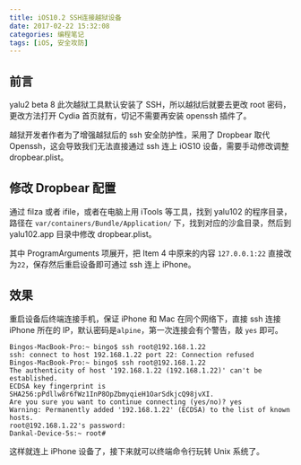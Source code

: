 ```yaml
---
title: iOS10.2 SSH连接越狱设备
date: 2017-02-22 15:32:08
categories: 编程笔记
tags: [iOS, 安全攻防]
---
```


## 前言

yalu2 beta 8 此次越狱工具默认安装了 SSH，所以越狱后就要去更改 root 密码，更改方法打开 Cydia 首页就有，切记不需要再安装 openssh 插件了。

越狱开发者作者为了增强越狱后的 ssh 安全防护性，采用了 Dropbear 取代 Openssh，这会导致我们无法直接通过 ssh 连上 iOS10 设备，需要手动修改调整 dropbear.plist。

<!-- more -->

## 修改 Dropbear 配置

通过 filza 或者 ifile，或者在电脑上用 iTools 等工具，找到 yalu102 的程序目录，路径在 `var/containers/Bundle/Application/` 下，找到对应的沙盒目录，然后到 yalu102.app 目录中修改 dropbear.plist。

其中 ProgramArguments 项展开，把 Item 4 中原来的内容 `127.0.0.1:22` 直接改为`22`，保存然后重启设备即可通过 ssh 连上 iPhone。

## 效果

重启设备后终端连接手机，保证 iPhone 和 Mac 在同个网络下，直接 ssh 连接 iPhone 所在的 IP，默认密码是`alpine`，第一次连接会有个警告，敲 `yes` 即可。

```
Bingos-MacBook-Pro:~ bingo$ ssh root@192.168.1.22
ssh: connect to host 192.168.1.22 port 22: Connection refused
Bingos-MacBook-Pro:~ bingo$ ssh root@192.168.1.22
The authenticity of host '192.168.1.22 (192.168.1.22)' can't be established.
ECDSA key fingerprint is SHA256:pPdllw8r6fWz1InP8OpZbmyqieH1OarSdkjcQ98jvXI.
Are you sure you want to continue connecting (yes/no)? yes
Warning: Permanently added '192.168.1.22' (ECDSA) to the list of known hosts.
root@192.168.1.22's password: 
Dankal-Device-5s:~ root# 
```

这样就连上 iPhone 设备了，接下来就可以终端命令行玩转 Unix 系统了。